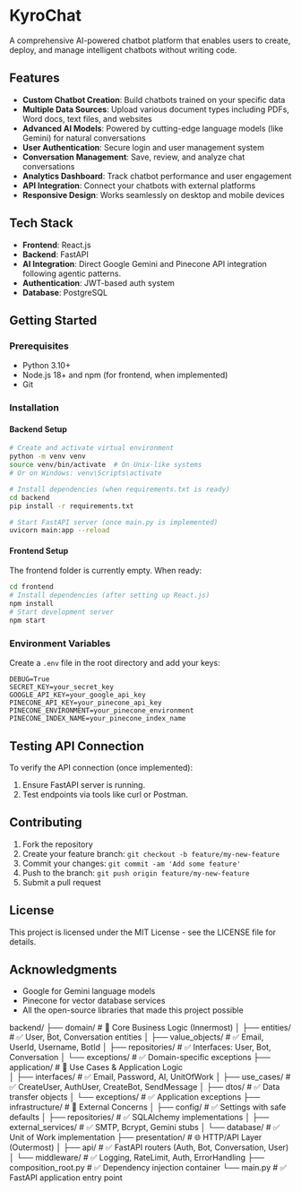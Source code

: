 # KyroChat

A comprehensive AI-powered chatbot platform that enables users to create, deploy, and manage intelligent chatbots without writing code.

## Features

- **Custom Chatbot Creation**: Build chatbots trained on your specific data
- **Multiple Data Sources**: Upload various document types including PDFs, Word docs, text files, and websites
- **Advanced AI Models**: Powered by cutting-edge language models (like Gemini) for natural conversations
- **User Authentication**: Secure login and user management system
- **Conversation Management**: Save, review, and analyze chat conversations
- **Analytics Dashboard**: Track chatbot performance and user engagement
- **API Integration**: Connect your chatbots with external platforms
- **Responsive Design**: Works seamlessly on desktop and mobile devices

## Tech Stack

- **Frontend**: React.js
- **Backend**: FastAPI
- **AI Integration**: Direct Google Gemini and Pinecone API integration following agentic patterns.
- **Authentication**: JWT-based auth system
- **Database**: PostgreSQL

## Getting Started

### Prerequisites

- Python 3.10+
- Node.js 18+ and npm (for frontend, when implemented)
- Git

### Installation

#### Backend Setup

```bash
# Create and activate virtual environment
python -m venv venv
source venv/bin/activate  # On Unix-like systems
# Or on Windows: venv\Scripts\activate

# Install dependencies (when requirements.txt is ready)
cd backend
pip install -r requirements.txt

# Start FastAPI server (once main.py is implemented)
uvicorn main:app --reload
```

#### Frontend Setup

The frontend folder is currently empty. When ready:

```bash
cd frontend
# Install dependencies (after setting up React.js)
npm install
# Start development server
npm start
```

### Environment Variables

Create a `.env` file in the root directory and add your keys:

```
DEBUG=True
SECRET_KEY=your_secret_key
GOOGLE_API_KEY=your_google_api_key
PINECONE_API_KEY=your_pinecone_api_key
PINECONE_ENVIRONMENT=your_pinecone_environment
PINECONE_INDEX_NAME=your_pinecone_index_name
```

## Testing API Connection

To verify the API connection (once implemented):
1. Ensure FastAPI server is running.
2. Test endpoints via tools like curl or Postman.

## Contributing

1. Fork the repository
2. Create your feature branch: `git checkout -b feature/my-new-feature`
3. Commit your changes: `git commit -am 'Add some feature'`
4. Push to the branch: `git push origin feature/my-new-feature`
5. Submit a pull request

## License

This project is licensed under the MIT License - see the LICENSE file for details.

## Acknowledgments

- Google for Gemini language models
- Pinecone for vector database services
- All the open-source libraries that made this project possible 



backend/
├── domain/                          # 🎯 Core Business Logic (Innermost)
│   ├── entities/                   # ✅ User, Bot, Conversation entities
│   ├── value_objects/              # ✅ Email, UserId, Username, BotId
│   ├── repositories/               # ✅ Interfaces: User, Bot, Conversation
│   └── exceptions/                 # ✅ Domain-specific exceptions
├── application/                     # 🔄 Use Cases & Application Logic  
│   ├── interfaces/                 # ✅ Email, Password, AI, UnitOfWork
│   ├── use_cases/                  # ✅ CreateUser, AuthUser, CreateBot, SendMessage
│   ├── dtos/                       # ✅ Data transfer objects
│   └── exceptions/                 # ✅ Application exceptions
├── infrastructure/                  # 🔌 External Concerns
│   ├── config/                     # ✅ Settings with safe defaults
│   ├── repositories/               # ✅ SQLAlchemy implementations
│   ├── external_services/          # ✅ SMTP, Bcrypt, Gemini stubs
│   └── database/                   # ✅ Unit of Work implementation
├── presentation/                    # 🌐 HTTP/API Layer (Outermost)
│   ├── api/                        # ✅ FastAPI routers (Auth, Bot, Conversation, User)
│   └── middleware/                 # ✅ Logging, RateLimit, Auth, ErrorHandling
├── composition_root.py             # ✅ Dependency injection container
└── main.py                         # ✅ FastAPI application entry point